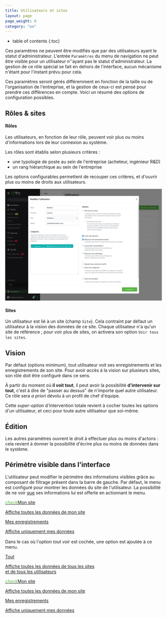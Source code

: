 ```yaml
---
title: Utilisateurs et sites
layout: page
page_weight: 0
category: "ux"
---
```

* table of contents
{:toc}

Ces paramètres ne peuvent être modifiés que par des utilisateurs ayant le statut d'administrateur. L'entrée `Paramètres` du menu de navigation ne peut être visible pour un utilisateur n''ayant pas le statut d'administrateur. La gestion de ce rôle spécial se fait en dehors de l'interface, aucun mécanisme n'étant pour l'instant prévu pour cela.

Ces paramètres seront gérés différemment en fonction de la taille ou de l'organisation de l'entreprise, et la gestion de ceux-ci est pensé pour prendre ces différences en compte. Voici un résumé des options de configuration possibles.

## Rôles & sites ##

#### Rôles ####

Les utilisateurs, en fonction de leur rôle, peuvent voir plus ou moins d'informations lors de leur connexion au système.

Les rôles sont établis selon plusieurs critères :
- une typologie de poste au sein de l'entreprise (acheteur, ingénieur R&D)
- un rang hiérarchique au sein de l'entreprise 

Les options configurables permettent de recouper ces critères, et d'ouvrir plus ou moins de droits aux utilisateurs.

![ecran](assets/images/13.3-parametres.png)

#### Sites ####

Un utilisateur est lié à un site (champ `Site`). Cela contraint par défaut un utilisateur à la vision des données de ce site. Chaque utilisateur n'a qu'un site de référence ; pour voir plus de sites, on activera son option `Voir tous les sites`.

## Vision ##

Par défaut (options minimum), tout utilisateur voit ses enregistrements et les enregistrements de son site. Pour avoir accès à la vision sur plusieurs sites, son rôle doit être configuré dans ce sens.

À partir du moment où **il voit tout**, il peut avoir la possibilité **d'intervenir sur tout**, c'est à dire de "passer au dessus" de n'importe quel autre utilisateur. Ce rôle sera *a priori* dévolu à un profil de chef d'équipe. 

Cette *super-option* d'intervention totale revient à cocher toutes les options d'un utilisateur, et ceci pour toute autre utilisateur que soi-même.

## Édition ##

Les autres paramètres ouvrent le droit à effectuer plus ou moins d'actons : cela revient à donner la possibilité d'écrire plus ou moins de données dans le système.

## Périmètre visible dans l'interface ##

L'utilisateur peut modifier le périmètre des informations visibles grâce au composant de filtrage présent dans la barre de gauche.
Par défaut, le menu est configuré pour montrer les données du site de l'utilisateur. La possibilité de ne voir <u>que</u> ses informations lui est offerte en actionnant le menu.

<div class="dropdown-menu" style="position: static;display: block; float: none; margin-bottom: 1rem; width: 22rem;">
  <a class="dropdown-item" href="#"><i class="ico ico-medium mr-2" style="color: #5AB445;">check</i>Mon site<p class="text-muted mb-2">Affiche toutes les données de mon site</p></a>
  <a class="dropdown-item" href="#">Mes enregistrements<p class="text-muted mb-2">Affiche uniquement mes données</p></a>
</div>

Dans le cas où l'option *tout voir* est cochée, une option est ajoutée à ce menu.

<div class="dropdown-menu" style="position: static;display: block; float: none; margin-bottom: 1rem; width: 22rem;">
  <a class="dropdown-item" href="#">Tout<p class="text-muted mb-2">Affiche toutes les données de tous les sites <br/>et de tous les utilisateurs</p></a>
<a class="dropdown-item" href="#"><i class="ico ico-medium mr-2" style="color: #5AB445;">check</i>Mon site<p class="text-muted mb-2">Affiche toutes les données de mon site</p></a>
  <a class="dropdown-item" href="#">Mes enregistrements<p class="text-muted mb-2">Affiche uniquement mes données</p></a>
</div>



